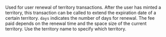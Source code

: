 

Used for user renewal of territory transactions. After the user has minted a territory, this transaction can be called to extend the expiration date of a certain territory. `days` indicates the number of days for renewal. The fee paid depends on the renewal time and the space size of the current territory. Use the territory name to specify which territory.